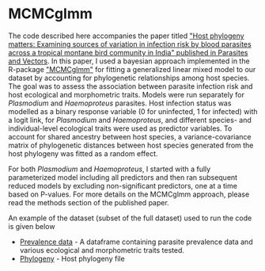 # MCMCglmm

The code described here accompanies the paper titled ["Host phylogeny matters: Examining sources of variation in infection risk by blood parasites across a tropical montane bird community in India" published in Parasites and Vectors](https://parasitesandvectors.biomedcentral.com/articles/10.1186/s13071-020-04404-8). In this paper, I used a bayesian approach implemented in the R-package ["MCMCglmm"](https://rdrr.io/github/jarrodhadfield/MCMCglmm/) for fitting a generalized linear mixed model to our dataset by accounting for phylogenetic relationships among host species. The goal was to assess the association between parasite infection risk and host ecological and morphometric traits. Models were run separately for *Plasmodium* and *Haemoproteus* parasites. Host infection status was modelled as a binary response variable (0 for uninfected, 1 for infected) with a logit link, for *Plasmodium* and *Haemoproteus*, and different species- and individual-level ecological traits were used as predictor variables. To account for shared ancestry between host species, a variance-covariance matrix of phylogenetic distances between host species generated from the host phylogeny was fitted as a random effect.

For both *Plasmodium* and *Haemoproteus*, I started with a fully parameterized model including all predictors and then ran subsequent reduced models by excluding non-significant predictors, one at a time based on P-values. For more details on the MCMCglmm approach, please read the methods section of the published paper.

An example of the dataset (subset of the full dataset) used to run the code is given below
* [Prevalence data](IndSpGeoData_example.csv) - A dataframe containing parasite prevalence data and various ecological and morphometric traits tested.
* [Phylogeny](sp_ultraTree.tre) - Host phylogeny file
